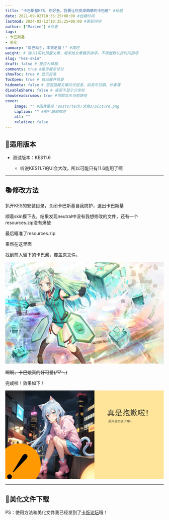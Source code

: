 ```yaml
---
title: "卡巴斯基KES，你好丑，我要让你变成萌萌的卡巴酱" #标题
date: 2021-09-02T10:35:25+08:00 #创建时间
lastmod: 2024-02-12T10:35:25+08:00 #更新时间
author: ["MaxLen"] #作者
tags: 
- 卡巴斯基
- 美化
summary: "自己动手，丰衣足食！" #描述
weight: # 输入1可以顶置文章，用来给文章展示排序，不填就默认按时间排序
slug: "kes-skin"
draft: false # 是否为草稿
comments: true #是否展示评论
showToc: true # 显示目录
TocOpen: true # 自动展开目录
hidemeta: false # 是否隐藏文章的元信息，如发布日期、作者等
disableShare: false # 底部不显示分享栏
showbreadcrumbs: true #顶部显示当前路径
cover:
    image: "" #图片路径：posts/tech/文章1/picture.png
    caption: "" #图片底部描述
    alt: ""
    relative: false
---
```


## 🦄适用版本

- 测试版本：KES11.6
  
  - 听说KES11.7的UI会大改，所以可能只有11.6能用了啊

---

## 📚修改方法

扒开KES的安装目录，关闭卡巴斯基自我防护，退出卡巴斯基

顺着skin摸下去，结果发现neutral中没有我想修改的文件，还有一个resources.zip没有爆破

最后瞄准了resources.zip

果然在这里面

找到前人留下的卡巴酱，覆盖原文件。

![卡巴酱](https://github.com/maxlen727/picx-images-hosting/raw/master/Untitled-(1).23xo85s1mhs0.webp)

~~啊啊，卡巴娘真的好可爱(/▽＼)~~

完成啦！效果如下！

![Error](https://github.com/maxlen727/picx-images-hosting/raw/master/Untitled-(2).74d1q45ezik0.webp)

---

## 🚗美化文件下载

PS：使用方法和美化文件我已经发到了[卡饭论坛](https://bbs.kafan.cn/thread-2215424-1-1.html)哦！
